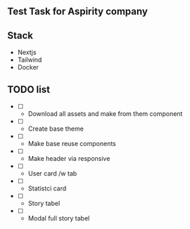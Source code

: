 ## Test Task for Aspirity company

## Stack

-   Nextjs
-   Tailwind
-   Docker

## TODO list

-   [ ] -   Download all assets and make from them component
-   [ ] -   Create base theme
-   [ ] -   Make base reuse components
-   [ ] -   Make header via responsive
-   [ ] -   User card /w tab
-   [ ] -   Statistci card
-   [ ] -   Story tabel
-   [ ] -   Modal full story tabel
